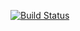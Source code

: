 [![Build Status](https://travis-ci.org/asrevo/feedback.svg?branch=master)](https://travis-ci.org/asrevo/feedback)